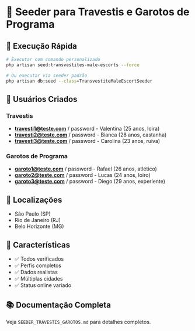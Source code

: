 # 🌺 Seeder para Travestis e Garotos de Programa

## 🚀 Execução Rápida

```bash
# Executar com comando personalizado
php artisan seed:transvestites-male-escorts --force

# Ou executar via seeder padrão
php artisan db:seed --class=TransvestiteMaleEscortSeeder
```

## 👥 Usuários Criados

### Travestis
- **travesti1@teste.com** / password - Valentina (25 anos, loira)
- **travesti2@teste.com** / password - Bianca (28 anos, castanha)
- **travesti3@teste.com** / password - Carolina (23 anos, ruiva)

### Garotos de Programa
- **garoto1@teste.com** / password - Rafael (26 anos, atlético)
- **garoto2@teste.com** / password - Lucas (24 anos, loiro)
- **garoto3@teste.com** / password - Diego (29 anos, experiente)

## 📍 Localizações
- São Paulo (SP)
- Rio de Janeiro (RJ)
- Belo Horizonte (MG)

## 🔧 Características
- ✅ Todos verificados
- ✅ Perfis completos
- ✅ Dados realistas
- ✅ Múltiplas cidades
- ✅ Status online variado

## 📚 Documentação Completa
Veja `SEEDER_TRAVESTIS_GAROTOS.md` para detalhes completos.
